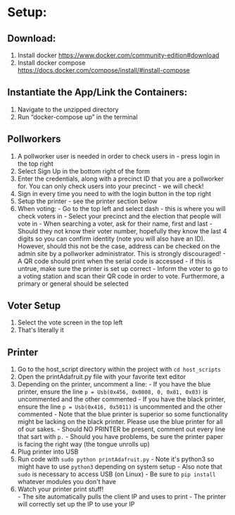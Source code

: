 # Setup:

## Download:
  1) Install docker https://www.docker.com/community-edition#download 
  2) Install docker compose https://docs.docker.com/compose/install/#install-compose
 
## Instantiate the App/Link the Containers:
  1) Navigate to the unzipped directory
  2) Run “docker-compose up” in the terminal

## Pollworkers
  1) A pollworker user is needed in order to check users in - press login in the top right
  2) Select Sign Up in the bottom right of the form
  3) Enter the credentials, along with a precinct ID that you are a pollworker for.  You can only check users into your precinct - we will check!
  4) Sign in every time you need to with the login button in the top right
  5) Setup the printer - see the printer section below
  6) When voting:
    - Go to the top left and select dash - this is where you will check voters in
    - Select your precinct and the election that people will vote in
    - When searching a voter, ask for their name, first and last
    - Should they not know their voter number, hopefully they know the last 4 digits so you can confirm identity (note you will also have an ID).  However, should this not be the case, address can be checked on the admin site by a pollworker administrator.  This is strongly discouraged!
    - A QR code should print when the serial code is accessed - if this is untrue, make sure the printer is set up correct
    - Inform the voter to go to a voting station and scan their QR code in order to vote.  Furthermore, a primary or general should be selected

## Voter Setup
  1) Select the vote screen in the top left
  2) That's literally it

## Printer
  1) Go to the host_script directory within the project with `cd host_scripts`
  2) Open the printAdafruit.py file with your favorite text editor
  3) Depending on the printer, uncomment a line:
    - If you have the blue printer, ensure the line `p = Usb(0x456, 0x0808, 0, 0x81, 0x03)` is uncommented and the other commented
    - If you have the black printer, ensure the line `p = Usb(0x416, 0x5011)` is uncommented and the other commented
    - Note that the blue printer is superior so some functionality might be lacking on the black printer.  Please use the blue printer for all of our sakes.
    - Should NO PRINTER be present, comment out every line that sart with `p.`
    - Should you have problems, be sure the printer paper is facing the right way (the tongue unrolls up)
  4) Plug printer into USB
  5) Run code with `sudo python printAdafruit.py` 
    - Note it's python3 so might have to use `python3` depending on system setup
    - Also note that `sudo` is necessary to access USB (on Linux)
    - Be sure to `pip install` whatever modules you don't have
  6) Watch your printer print stuff!  
    - The site automatically pulls the client IP and uses to print
    - The printer will correctly set up the IP to use your IP

